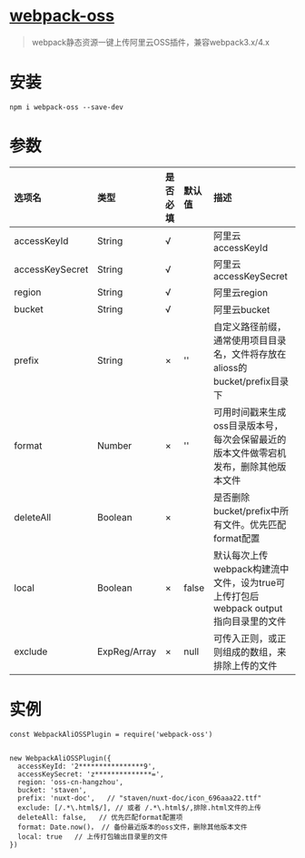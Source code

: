 # [webpack-oss](https://github.com/staven630/webpack-oss)
> webpack静态资源一键上传阿里云OSS插件，兼容webpack3.x/4.x

# 安装

```
npm i webpack-oss --save-dev
```

# 参数
| 选项名 | 类型 | 是否必填 | 默认值 | 描述 |
| :---  | :--- | :--- | :--- | :--- |
| accessKeyId | String | √ |  | 阿里云accessKeyId  |
| accessKeySecret | String | √ |  | 阿里云accessKeySecret |
| region | String | √ |  | 阿里云region |
| bucket | String | √ |  | 阿里云bucket  |
| prefix | String | × | '' | 自定义路径前缀，通常使用项目目录名，文件将存放在alioss的bucket/prefix目录下  |
| format | Number | × | ''  | 可用时间戳来生成oss目录版本号，每次会保留最近的版本文件做零宕机发布，删除其他版本文件 |
| deleteAll | Boolean | × |  | 是否删除bucket/prefix中所有文件。优先匹配format配置 |
| local | Boolean | × | false | 默认每次上传webpack构建流中文件，设为true可上传打包后webpack output指向目录里的文件 |
| exclude | ExpReg/Array<ExpReg> | × | null | 可传入正则，或正则组成的数组，来排除上传的文件  |


# 实例

```
const WebpackAliOSSPlugin = require('webpack-oss')


new WebpackAliOSSPlugin({
  accessKeyId: '2****************9',
  accessKeySecret: 'z**************=',
  region: 'oss-cn-hangzhou',
  bucket: 'staven',
  prefix: 'nuxt-doc',   // "staven/nuxt-doc/icon_696aaa22.ttf"
  exclude: [/.*\.html$/], // 或者 /.*\.html$/,排除.html文件的上传  
  deleteAll: false,	  // 优先匹配format配置项
  format: Date.now()， // 备份最近版本的oss文件，删除其他版本文件
  local: true   // 上传打包输出目录里的文件
})
```

